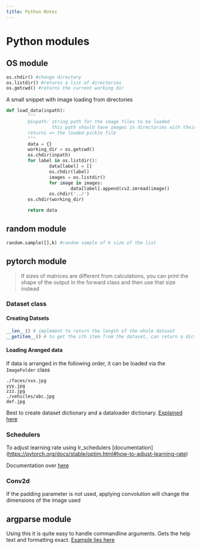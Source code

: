 ```yaml
---
title: Python Notes
---
```

# Python modules

## OS module

``` python
os.chdir() #change directory
os.listdir() #returns a list of directories
os.getcwd() #returns the current working dir
```

A small snippet with image loading from directories

``` python
def load_data(inpath):
        """
        @inpath: string path for the image files to be loaded
                 this path should have images in directories with their label names
        returns => the loaded pickle file
        """
        data = {}
        working_dir = os.getcwd()
        os.chdir(inpath)
        for label in os.listdir():
                data[label] = []
                os.chdir(label)
                images = os.listdir()
                for image in images:
                        data[label].append(cv2.imread(image))
                os.chdir('../')
        os.chdir(working_dir)

        return data

```

## random module

``` python
random.sample([],k) #random sample of k size of the list
```

## pytorch module

> If sizes of matrices are different from calculations, you can print the shape of the output in the forward class and then use that size instead

### Dataset class

#### Creating Datsets

``` python
__len__() # implement to return the length of the whole dataset
__getitem__() # to get the ith item from the dataset, can return a dictionary also applied transformations
```

#### Loading Aranged data

If data is arranged in the following order, it can be loaded via the `ImageFolder` class

```
./faces/xxx.jpg
yyy.jpg
zzz.jpg
./vehicles/abc.jpg
def.jpg
```

Best to create dataset dictionary and a dataloader dictionary. [Explained here](https://pytorch.org/tutorials/beginner/transfer_learning_tutorial.html#load-data)

### Schedulers

To adjust learning rate using lr_schedulers [documentation] (https://pytorch.org/docs/stable/optim.html#how-to-adjust-learning-rate)

Documentation over [here](https://pytorch.org/docs/stable/torchvision/datasets.html#imagefolder)

### Conv2d

If the padding parameter is not used, applying convolution will change the dimensions of the image used

##  argparse module

Using this it is quite easy to handle commandline arguments. Gets the help text and formatting exact. [Example lies here](https://github.com/bhashithe/facebook_friends)
